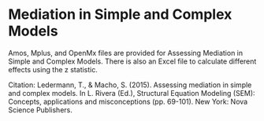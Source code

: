 # Mediation in Simple and Complex Models

Amos, Mplus, and OpenMx files are provided for Assessing Mediation in Simple and Complex Models. There is also an Excel file to calculate different effects using the z statistic.

Citation: Ledermann, T., & Macho, S. (2015). Assessing mediation in simple and complex models. In L. Rivera (Ed.), Structural Equation Modeling (SEM): Concepts, applications and misconceptions (pp. 69-101). New York: Nova Science Publishers.
